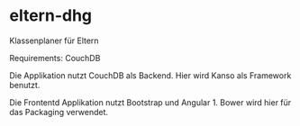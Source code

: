 # eltern-dhg
Klassenplaner für Eltern

Requirements:
CouchDB

Die Applikation nutzt CouchDB als Backend.
Hier wird Kanso als Framework benutzt.

Die Frontentd Applikation nutzt Bootstrap und Angular 1.
Bower wird hier für das Packaging verwendet.
